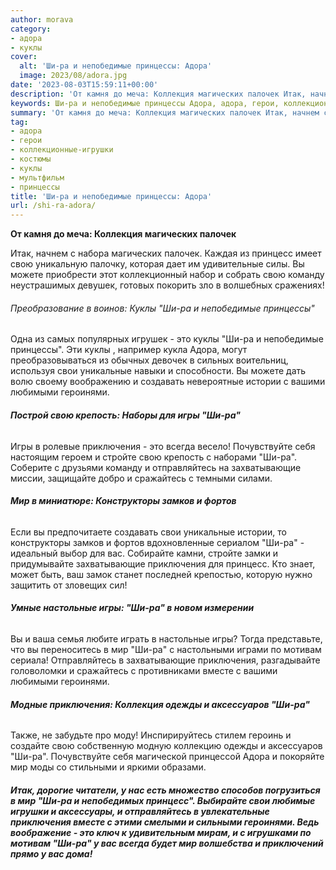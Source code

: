 ```yaml
---
author: morava
category:
- адора
- куклы
cover:
  alt: 'Ши-ра и непобедимые принцессы: Адора'
  image: 2023/08/adora.jpg
date: '2023-08-03T15:59:11+00:00'
description: 'От камня до меча: Коллекция магических палочек Итак, начнем с набора магических палочек. Каждая из принцесс имеет свою уникальную палочку, которая дает...'
keywords: Ши-ра и непобедимые принцессы Адора, адора, герои, коллекционные-игрушки, костюмы, куклы, мультфильм, принцессы, приключения, мир, игры, принцесс, это, свои, героинями, отправляйтесь, захватывающие, коллекция, магических, палочек, итак, можете
summary: 'От камня до меча: Коллекция магических палочек Итак, начнем с набора магических палочек. Каждая из принцесс имеет свою уникальную палочку, которая дает...'
tag:
- адора
- герои
- коллекционные-игрушки
- костюмы
- куклы
- мультфильм
- принцессы
title: 'Ши-ра и непобедимые принцессы: Адора'
url: /shi-ra-adora/
---
```


**От камня до меча: Коллекция магических палочек**

Итак, начнем с набора магических палочек. Каждая из принцесс имеет свою уникальную палочку, которая дает им удивительные силы. Вы можете приобрести этот коллекционный набор и собрать свою команду неустрашимых девушек, готовых покорить зло в волшебных сражениях!

###### Преобразование в воинов: Куклы "Ши-ра и непобедимые принцессы"

Одна из самых популярных игрушек \- это куклы "Ши-ра и непобедимые принцессы". Эти куклы , например кукла Адора, могут преобразовываться из обычных девочек в сильных воительниц, используя свои уникальные навыки и способности. Вы можете дать волю своему воображению и создавать невероятные истории с вашими любимыми героинями.

###### **Построй свою крепость: Наборы для игры "Ши-ра"**

Игры в ролевые приключения \- это всегда весело! Почувствуйте себя настоящим героем и стройте свою крепость с наборами "Ши-ра". Соберите с друзьями команду и отправляйтесь на захватывающие миссии, защищайте добро и сражайтесь с темными силами.

###### **Мир в миниатюре: Конструкторы замков и фортов**

Если вы предпочитаете создавать свои уникальные истории, то конструкторы замков и фортов вдохновленные сериалом "Ши\-ра" \- идеальный выбор для вас. Собирайте камни, стройте замки и придумывайте захватывающие приключения для принцесс. Кто знает, может быть, ваш замок станет последней крепостью, которую нужно защитить от зловещих сил!

###### **Умные настольные игры: "Ши-ра" в новом измерении**

Вы и ваша семья любите играть в настольные игры? Тогда представьте, что вы переноситесь в мир "Ши-ра" с настольными играми по мотивам сериала! Отправляйтесь в захватывающие приключения, разгадывайте головоломки и сражайтесь с противниками вместе с вашими любимыми героинями.

###### **Модные приключения: Коллекция одежды и аксессуаров "Ши-ра"**

Также, не забудьте про моду! Инспирируйтесь стилем героинь и создайте свою собственную модную коллекцию одежды и аксессуаров "Ши-ра". Почувствуйте себя магической принцессой Адора и покоряйте мир моды со стильными и яркими образами.

###### **Итак, дорогие читатели, у нас есть множество способов погрузиться в мир "Ши\-ра и непобедимых принцесс". Выбирайте свои любимые игрушки и аксессуары, и отправляйтесь в увлекательные приключения вместе с этими смелыми и сильными героинями. Ведь воображение \- это ключ к удивительным мирам, и с игрушками по мотивам "Ши-ра" у вас всегда будет мир волшебства и приключений прямо у вас дома!**